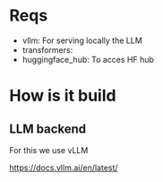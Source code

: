 # Reqs

- vllm: For serving locally the LLM
- transformers:
- huggingface_hub: To acces HF hub

# How is it build

## LLM backend

For this we use vLLM

https://docs.vllm.ai/en/latest/